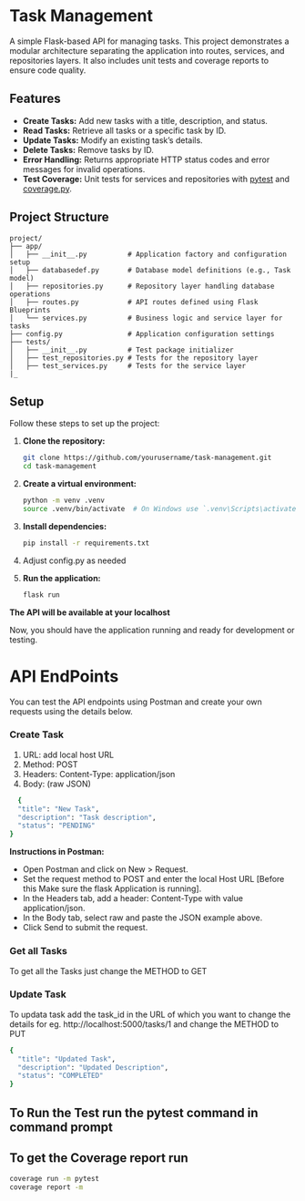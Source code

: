 # Task Management 

A simple Flask-based API for managing tasks. This project demonstrates a modular architecture separating the application into routes, services, and repositories layers. It also includes unit tests and coverage reports to ensure code quality.

## Features

- **Create Tasks:** Add new tasks with a title, description, and status.
- **Read Tasks:** Retrieve all tasks or a specific task by ID.
- **Update Tasks:** Modify an existing task’s details.
- **Delete Tasks:** Remove tasks by ID.
- **Error Handling:** Returns appropriate HTTP status codes and error messages for invalid operations.
- **Test Coverage:** Unit tests for services and repositories with [pytest](https://docs.pytest.org/) and [coverage.py](https://coverage.readthedocs.io/).

## Project Structure

```plaintext
project/
├── app/
│   ├── __init__.py          # Application factory and configuration setup
│   ├── databasedef.py       # Database model definitions (e.g., Task model)
│   ├── repositories.py      # Repository layer handling database operations
│   ├── routes.py            # API routes defined using Flask Blueprints
│   └── services.py          # Business logic and service layer for tasks
├── config.py                # Application configuration settings
├── tests/
│   ├── __init__.py          # Test package initializer
│   ├── test_repositories.py # Tests for the repository layer
│   ├── test_services.py     # Tests for the service layer
|_
```
## Setup

Follow these steps to set up the project:

1. **Clone the repository:**
    ```sh
    git clone https://github.com/yourusername/task-management.git
    cd task-management
    ```

2. **Create a virtual environment:**
    ```sh
    python -m venv .venv
    source .venv/bin/activate  # On Windows use `.venv\Scripts\activate`
    ```

3. **Install dependencies:**
    ```sh
    pip install -r requirements.txt
    ```

4. Adjust config.py as needed

5. **Run the application:**
    ```sh
    flask run
    ```
**The API will be available at your localhost**

Now, you should have the application running and ready for development or testing.

# API EndPoints
You can test the API endpoints using Postman and create your own requests using the details below.
### Create Task
1. URL: add local host URL
2. Method: POST
3. Headers: Content-Type: application/json
4. Body: (raw JSON)
```sh
  {
  "title": "New Task",
  "description": "Task description",
  "status": "PENDING"
}
```
**Instructions in Postman:**

- Open Postman and click on New > Request.
- Set the request method to POST and enter the local Host URL [Before this Make sure the flask Application is running].
- In the Headers tab, add a header: Content-Type with value application/json.
- In the Body tab, select raw and paste the JSON example above.
- Click Send to submit the request.

### Get all Tasks
To get all the Tasks just change the METHOD to GET

### Update Task
To updata task add the task_id in the URL of which you want to change the details for eg. http://localhost:5000/tasks/1
and change the METHOD to PUT
```sh
{
  "title": "Updated Task",
  "description": "Updated Description",
  "status": "COMPLETED"
}
```
## To Run the Test run the pytest command in command prompt
## To get the Coverage report run
```sh
coverage run -m pytest
coverage report -m
```
